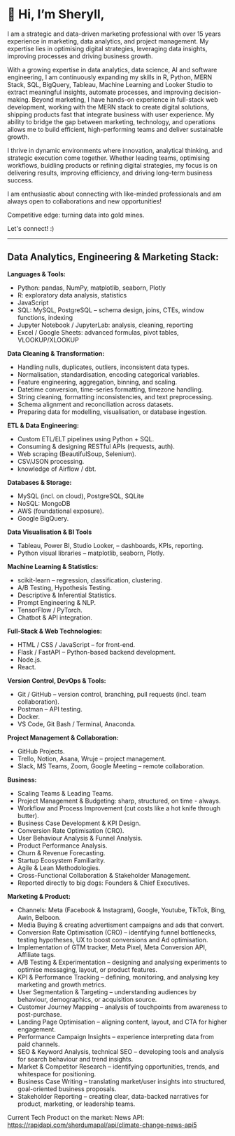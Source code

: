 # 👋 Hi, I’m Sheryll, 

I am a strategic and data-driven marketing professional with over 15 years experience in marketing, data analytics, and project management. My expertise lies in optimising digital strategies, leveraging data insights, improving processes and driving business growth.

With a growing expertise in data analytics, data science, AI and software engineering, I am continuously expanding my skills in R, Python, MERN Stack, SQL, BigQuery, Tableau, Machine Learning and Looker Studio to extract meaningful insights, automate processes, and improving decision-making. Beyond marketing, I have hands-on experience in full-stack web development, working with the MERN stack to create digital solutions, shipping products fast that integrate business with user experience. My ability to bridge the gap between marketing, technology, and operations allows me to build efficient, high-performing teams and deliver sustainable growth.

I thrive in dynamic environments where innovation, analytical thinking, and strategic execution come together. Whether leading teams, optimising workflows, buidling products or refining digital strategies, my focus is on delivering results, improving efficiency, and driving long-term business success.

I am enthusiastic about connecting with like-minded professionals and am always open to collaborations and new opportunities!

Competitive edge: turning data into gold mines.

Let's connect! :)

-------------------

## Data Analytics, Engineering & Marketing Stack:

**Languages & Tools:**
- Python: pandas, NumPy, matplotlib, seaborn, Plotly
- R: exploratory data analysis, statistics
- JavaScript
- SQL: MySQL, PostgreSQL – schema design, joins, CTEs, window functions, indexing
- Jupyter Notebook / JupyterLab: analysis, cleaning, reporting
- Excel / Google Sheets: advanced formulas, pivot tables, VLOOKUP/XLOOKUP

**Data Cleaning & Transformation:**
- Handling nulls, duplicates, outliers, inconsistent data types.
- Normalisation, standardisation, encoding categorical variables.
- Feature engineering, aggregation, binning, and scaling.
- Datetime conversion, time-series formatting, timezone handling.
- String cleaning, formatting inconsistencies, and text preprocessing.
- Schema alignment and reconciliation across datasets.
- Preparing data for modelling, visualisation, or database ingestion.

**ETL & Data Engineering:**
- Custom ETL/ELT pipelines using Python + SQL.
- Consuming & designing RESTful APIs (requests, auth).
- Web scraping (BeautifulSoup, Selenium).
- CSV/JSON processing.
- knowledge of Airflow / dbt.

**Databases & Storage:**
- MySQL (incl. on cloud), PostgreSQL, SQLite
- NoSQL: MongoDB 
- AWS (foundational exposure).
- Google BigQuery.

**Data Visualisation & BI Tools**
- Tableau, Power BI, Studio Looker,  – dashboards, KPIs, reporting.
- Python visual libraries – matplotlib, seaborn, Plotly.

**Machine Learning & Statistics:**
- scikit-learn – regression, classification, clustering.
- A/B Testing, Hypothesis Testing.
- Descriptive & Inferential Statistics.
- Prompt Engineering & NLP. 
- TensorFlow / PyTorch.
- Chatbot & API integration. 

**Full-Stack & Web Technologies:** 
- HTML / CSS / JavaScript – for front-end.
- Flask / FastAPI – Python-based backend development.
- Node.js.
- React. 

**Version Control, DevOps & Tools:**
- Git / GitHub – version control, branching, pull requests (incl. team collaboration).
- Postman – API testing.
- Docker. 
- VS Code, Git Bash / Terminal, Anaconda.

**Project Management & Collaboration:**
- GitHub Projects.
- Trello, Notion, Asana, Wruje – project management. 
- Slack, MS Teams, Zoom, Google Meeting – remote collaboration.

**Business:**
- Scaling Teams & Leading Teams.
- Project Management & Budgeting: sharp, structured, on time - always. 
- Workflow and Process Improvement (cut costs like a hot knife through butter).
- Business Case Development & KPI Design.
- Conversion Rate Optimisation (CRO).
- User Behaviour Analysis & Funnel Analysis.
- Product Performance Analysis.
- Churn & Revenue Forecasting. 
- Startup Ecosystem Familiarity.
- Agile & Lean Methodologies.
- Cross-Functional Collaboration & Stakeholder Management.
- Reported directly to big dogs: Founders & Chief Executives.

**Marketing & Product:** 
- Channels: Meta (Facebook & Instagram), Google, Youtube, TikTok, Bing, Awin, Belboon. 
- Media Buying & creating advertisment campaigns and ads that convert.  
- Conversion Rate Optimisation (CRO) – identifying funnel bottlenecks, testing hypotheses, UX to boost conversions and Ad optimisation.
- Implementation of GTM tracker, Meta Pixel, Meta Conversion API, Affiliate tags.  
- A/B Testing & Experimentation – designing and analysing experiments to optimise messaging, layout, or product features.
- KPI & Performance Tracking – defining, monitoring, and analysing key marketing and growth metrics.
- User Segmentation & Targeting – understanding audiences by behaviour, demographics, or acquisition source.
- Customer Journey Mapping – analysis of touchpoints from awareness to post-purchase.
- Landing Page Optimisation – aligning content, layout, and CTA for higher engagement.
- Performance Campaign Insights – experience interpreting data from paid channels.
- SEO & Keyword Analysis, technical SEO – developing tools and analysis for search behaviour and trend insights.
- Market & Competitor Research – identifying opportunities, trends, and whitespace for positioning.
- Business Case Writing – translating market/user insights into structured, goal-oriented business proposals.
- Stakeholder Reporting – creating clear, data-backed narratives for product, marketing, or leadership teams.

Current Tech Product on the market: 
News API: https://rapidapi.com/sherdumapal/api/climate-change-news-api5
